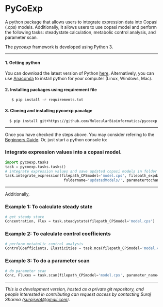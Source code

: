 # PyCoExp
A python package that allows users to integrate expression data into Copasi (.cps) models. Additionally, it allows users to use copasi model and perform the following tasks: steadystate calculation, metabolic control analysis, and parameter scan.

The *pycoexp* framework is developed using Python 3.

****
#### 1. Getting python
You can download the latest version of Python [here](https://www.python.org/downloads/).
Alternatively, you can use [Anaconda](https://www.anaconda.com/download/) to install python for your computer (Linux, Windows, Mac).
  
#### 2. Installing packages using requirement file
       $ pip install -r requirements.txt

#### 3. Cloning and installing pycoexp pacakge
      $ pip install git+https://github.com/MolecularBioinformatics/pycoexp

****
Once you have checked the steps above. You may consider refering to the [Beginners Guide](https://wiki.python.org/moin/BeginnersGuide). 
Or, just start a python console to: 
### Integrate expression values into a copasi model.

```python
import pycoexp.tasks
task = pycoexp.tasks.tasks()
# integrate expression values and save updated copasi models in folder 'updatedModels'
task.integrate_expression(filepath_CPSmodel='model.cps', filepath_expdata='ExpData.csv', filepath_mapping='mapping.csv',
                           foldername='updatedModels/', parametertochange='E_T')
```

****
Additionally,

### Example 1: To calculate steady state
```python
# get steady state
Concentration, Flux = task.steadystate(filepath_CPSmodel='model.cps')
```

### Example 2: To calculate control coefficients
```python
# perform metabolic control analysis
ControlCoefficients, Elasticities = task.mca(filepath_CPSmodel='model.cps', system_variable='concentration')
```

### Example 3: To do a parameter scan
```python
# do parameter scan
Conc, Fluxes = task.scan(filepath_CPSmodel='model.cps', parameter_name='NAMPT', E_T_or_k1='E_T', lb=0.1, ub=1.0, n=10, rescaling=True)
```

****
*This is a development version, hosted as a private git repository, and people interested in contributing can request access by contacting Suraj Sharma (surajsept@gmail.com)*.

